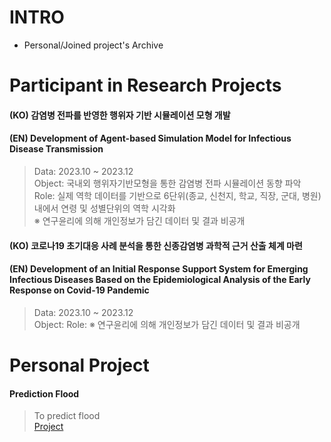 # INTRO
- Personal/Joined project's Archive

# Participant in Research Projects
#### (KO) 감염병 전파를 반영한 행위자 기반 시뮬레이션 모형 개발
#### (EN) Development of Agent-based Simulation Model for Infectious Disease Transmission
> Data: 2023.10 ~ 2023.12<br>
> Object: 국내외 행위자기반모형을 통한 감염병 전파 시뮬레이션 동향 파악<br>
> Role: 실제 역학 데이터를 기반으로 6단위(종교, 신천지, 학교, 직장, 군대, 병원)내에서 연령 및 성별단위의 역학 시각화<br>
> ※ 연구윤리에 의해 개인정보가 담긴 데이터 및 결과 비공개

#### (KO) 코로나19 초기대응 사례 분석을 통한 신종감염병 과학적 근거 산출 체계 마련
#### (EN) Development of an Initial Response Support System for Emerging Infectious Diseases Based on the Epidemiological Analysis of the Early Response on Covid-19 Pandemic
> Data: 2023.10 ~ 2023.12<br>
> Object: 
> Role: 
> ※ 연구윤리에 의해 개인정보가 담긴 데이터 및 결과 비공개

# Personal Project
#### Prediction Flood
> To predict flood<br>
> [Project](https://github.com/hjj978/ML-DL-Projects/blob/5436cced94483581d46b5771d419decb6fd996d3/expect%20flood.ipynb)

